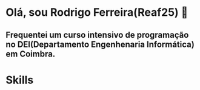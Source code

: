 # Olá, sou Rodrigo Ferreira(Reaf25) 👋

## Frequentei um curso intensivo de programação no DEI(Departamento Engenhenaria Informática) em Coimbra. 




# Skills
